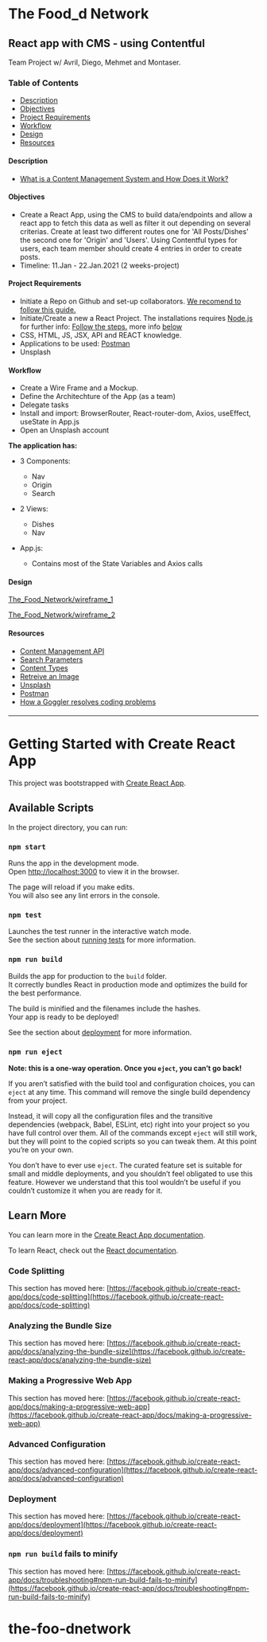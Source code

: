 
# The Food_d Network 
## React app with CMS - using Contentful 
Team Project w/ Avril, Diego, Mehmet and Montaser. 

### Table of Contents 


- [Description](#Description)
- [Objectives](#Objectives)
- [Project Requirements](#Project-Requirements)
- [Workflow](#Workflow)
- [Design](#design)
- [Resources](#Resources)


#### Description
- [What is a Content Management System and How Does it Work?](https://www.bloomreach.com/en/blog/2019/08/content-management-system.html) 


#### Objectives

* Create a React App, using the CMS to build data/endpoints and allow a react app to fetch this data as well as filter it out depending on several criterias.  Create at least two different routes one for 'All Posts/Dishes' the second one for 'Origin' and 'Users'. Using Contentful types for users, each team member should create 4 entries in order to create posts. 
* Timeline: 11.Jan - 22.Jan.2021 (2 weeks-project)

#### Project Requirements

- Initiate a Repo on Github and set-up collaborators. [We recomend to follow this guide.](https://github.com/Elie-Soued/TodoList_React/blob/main/doc/git.md)
- Initiate/Create a new a React Project. The installations requires [Node.js](https://nodejs.org/en/) for further info:  [Follow the steps.](https://reactjs.org/docs/create-a-new-react-app.html) more info [below](https://github.com/AvrilAvril/the-foo-dnetwork/blob/main/README.md#getting-started-with-create-react-app)
- CSS, HTML, JS, JSX, API and REACT knowledge. 
- Applications to be used: [Postman](https://www.postman.com/) 
- Unsplash

#### Workflow 

  - Create a Wire Frame and a Mockup. 
  - Define the Architechture of the App (as a team) 
  - Delegate tasks
  - Install and import:  BrowserRouter, React-router-dom, Axios, useEffect, useState in App.js
  - Open an Unsplash account
  

**The application has:**

 - 3 Components: 
   * Nav 
   * Origin
   * Search
 
- 2 Views: 
  * Dishes
  * Nav

- App.js: 
  * Contains most of the State Variables and Axios calls 
  
#### Design

[The_Food_Network/wireframe_1](https://user-images.githubusercontent.com/74352389/105479776-2bda0600-5ca5-11eb-9af4-f5bbf1a253f1.png)

[The_Food_Network/wireframe_2](https://user-images.githubusercontent.com/74352389/105479791-2f6d8d00-5ca5-11eb-9e41-0dbe37e9c1ff.png)


#### Resources
- [Content Management API ](https://www.contentful.com/developers/docs/references/content-management-api/)
- [Search Parameters](https://www.contentful.com/developers/docs/references/content-delivery-api/#/reference/search-parameters/ranges)
- [Content Types](https://www.contentful.com/developers/docs/references/content-delivery-api/#/reference/content-types)
- [Retreive an Image](https://www.contentful.com/developers/docs/references/images-api/#/reference/retrieval/image/retrieve-an-image/console)
- [Unsplash](https://unsplash.com/developers)
- [Postman](https://www.postman.com/)
- [How a Goggler resolves coding problems](https://blog.usejournal.com/how-a-googler-solves-coding-problems-ec5d59e73ec5)





####
-------


# Getting Started with Create React App

This project was bootstrapped with [Create React App](https://github.com/facebook/create-react-app).

## Available Scripts

In the project directory, you can run:

### `npm start`

Runs the app in the development mode.\
Open [http://localhost:3000](http://localhost:3000) to view it in the browser.

The page will reload if you make edits.\
You will also see any lint errors in the console.

### `npm test`

Launches the test runner in the interactive watch mode.\
See the section about [running tests](https://facebook.github.io/create-react-app/docs/running-tests) for more information.

### `npm run build`

Builds the app for production to the `build` folder.\
It correctly bundles React in production mode and optimizes the build for the best performance.

The build is minified and the filenames include the hashes.\
Your app is ready to be deployed!

See the section about [deployment](https://facebook.github.io/create-react-app/docs/deployment) for more information.

### `npm run eject`

**Note: this is a one-way operation. Once you `eject`, you can’t go back!**

If you aren’t satisfied with the build tool and configuration choices, you can `eject` at any time. This command will remove the single build dependency from your project.

Instead, it will copy all the configuration files and the transitive dependencies (webpack, Babel, ESLint, etc) right into your project so you have full control over them. All of the commands except `eject` will still work, but they will point to the copied scripts so you can tweak them. At this point you’re on your own.

You don’t have to ever use `eject`. The curated feature set is suitable for small and middle deployments, and you shouldn’t feel obligated to use this feature. However we understand that this tool wouldn’t be useful if you couldn’t customize it when you are ready for it.

## Learn More

You can learn more in the [Create React App documentation](https://facebook.github.io/create-react-app/docs/getting-started).

To learn React, check out the [React documentation](https://reactjs.org/).

### Code Splitting

This section has moved here: [https://facebook.github.io/create-react-app/docs/code-splitting](https://facebook.github.io/create-react-app/docs/code-splitting)

### Analyzing the Bundle Size

This section has moved here: [https://facebook.github.io/create-react-app/docs/analyzing-the-bundle-size](https://facebook.github.io/create-react-app/docs/analyzing-the-bundle-size)

### Making a Progressive Web App

This section has moved here: [https://facebook.github.io/create-react-app/docs/making-a-progressive-web-app](https://facebook.github.io/create-react-app/docs/making-a-progressive-web-app)

### Advanced Configuration

This section has moved here: [https://facebook.github.io/create-react-app/docs/advanced-configuration](https://facebook.github.io/create-react-app/docs/advanced-configuration)

### Deployment

This section has moved here: [https://facebook.github.io/create-react-app/docs/deployment](https://facebook.github.io/create-react-app/docs/deployment)

### `npm run build` fails to minify

This section has moved here: [https://facebook.github.io/create-react-app/docs/troubleshooting#npm-run-build-fails-to-minify](https://facebook.github.io/create-react-app/docs/troubleshooting#npm-run-build-fails-to-minify)
# the-foo-dnetwork
